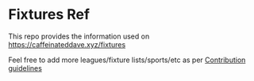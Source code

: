 # Fixtures Ref

This repo provides the information used on https://caffeinateddave.xyz/fixtures

Feel free to add more leagues/fixture lists/sports/etc as per [Contribution guidelines](CONTRIBUTING.md)
